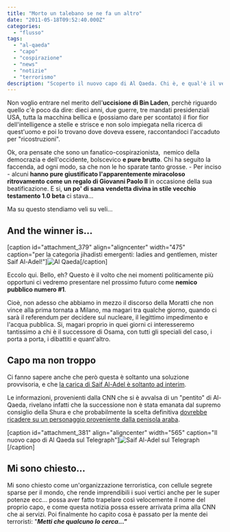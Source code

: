 ```yaml
---
title: "Morto un talebano se ne fa un altro"
date: "2011-05-18T09:52:40.000Z"
categories:
  - "flusso"
tags:
  - "al-qaeda"
  - "capo"
  - "cospirazione"
  - "news"
  - "notizie"
  - "terrorismo"
description: "Scoperto il nuovo capo di Al Qaeda. Chi è, e qual'è il vero motivo della pubblicazione immediata della sua identità."
---
```


Non voglio entrare nel merito dell'**uccisione di Bin Laden**, perchè riguardo quello c'è poco da dire: dieci anni, due guerre, tre mandati presidenziali USA, tutta la macchina bellica e (possiamo dare per scontato) il fior fior dell'intelligence a stelle e strisce e non solo impiegata nella ricerca di quest'uomo e poi lo trovano dove doveva essere, raccontandoci l'accaduto per "ricostruzioni".

Ok, ora pensate che sono un fanatico-cospirazionista,  nemico della democrazia e dell'occidente, bolscevico **e pure brutto**. Chi ha seguito la faccenda, ad ogni modo, sa che non le ho sparate tanto grosse. - Per inciso - alcuni **hanno pure giustificato l'apparentemente miracoloso ritrovamento come un regalo di Giovanni Paolo II** in occasione della sua beatificazione. E si, **un po' di sana vendetta divina in stile vecchio testamento 1.0 beta** ci stava...

Ma su questo stendiamo veli su veli...

## And the winner is...

\[caption id="attachment\_379" align="aligncenter" width="475" caption="per la categoria jihadisti emergenti: ladies and gentlemen, mister Saif Al-Adel!"\]![](https://enricodeleo.s3.eu-south-1.amazonaws.com/uploads/2011/05/alkaheda.jpg" "Al Qaeda")\[/caption\]

Eccolo qui. Bello, eh? Questo è il volto che nei momenti politicamente più opportuni ci vedremo presentare nel prossimo futuro come **nemico pubblico numero #1**.

Cioè, non adesso che abbiamo in mezzo il discorso della Moratti che non vince alla prima tornata a Milano, ma magari tra qualche giorno, quando ci sarà il referendum per decidere sul nucleare, il legittimo impedimento e l'acqua pubblica. Si, magari proprio in quei giorni ci interesseremo tantissimo a chi è il successore di Osama, con tutti gli speciali del caso, i porta a porta, i dibattiti e quant'altro.

## Capo ma non troppo

Ci fanno sapere anche che però questa è soltanto una soluzione provvisoria, e che [la carica di Saif Al-Adel è soltanto ad interim](http://libero-news.it/news/740695/Al_Qaeda_dopo_Bin_Laden__nuovo_capo___Saif_Al_Adel.html).

Le informazioni, provenienti dalla CNN che si è avvalsa di un "pentito" di Al-Qaeda, rivelano infatti che la successione non è stata emanata dal supremo consiglio della Shura e che probabilmente la scelta definitiva [dovrebbe ricadere su un personaggio proveniente dalla penisola araba](http://www.iltempo.it/interni_esteri/2011/05/18/1258324-egiziano_saif_adel_nuovo_capo_qaeda.shtml).

\[caption id="attachment\_381" align="aligncenter" width="565" caption="Il nuovo capo di Al Qaeda sul Telegraph"\]![](https://enricodeleo.s3.eu-south-1.amazonaws.com/uploads/2011/05/311049-saif-al-adel-565x318.jpg" "Saif Al-Adel sul Telegraph")\[/caption\]

## Mi sono chiesto...

Mi sono chiesto come un'organizzazione terroristica, con cellule segrete sparse per il mondo, che rende imprendibili i suoi vertici anche per le super potenze ecc... possa aver fatto trapelare così velocemente il nome del proprio capo, e come questa notizia possa essere arrivata prima alla CNN che ai servizi. Poi finalmente ho capito cosa è passato per la mente dei terroristi: "_**Metti che qualcuno lo cerca..."**_
